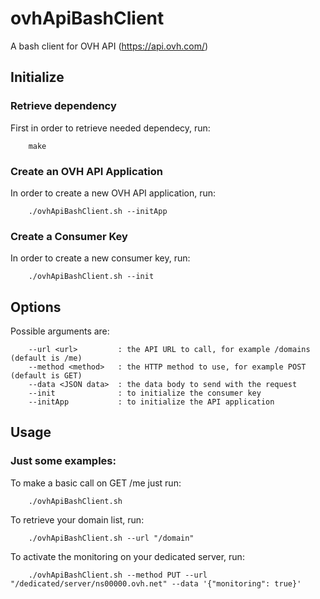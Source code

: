 ovhApiBashClient
================

A bash client for OVH API (https://api.ovh.com/)

Initialize
----------

### Retrieve dependency

First in order to retrieve needed dependecy, run:
```
    make
```

### Create an OVH API Application

In order to create a new OVH API application, run:
```
    ./ovhApiBashClient.sh --initApp
```

### Create a Consumer Key

In order to create a new consumer key, run:
```
    ./ovhApiBashClient.sh --init
```

Options
-------

Possible arguments are:
```
    --url <url>         : the API URL to call, for example /domains (default is /me)
    --method <method>   : the HTTP method to use, for example POST (default is GET)
    --data <JSON data>  : the data body to send with the request
    --init              : to initialize the consumer key
    --initApp           : to initialize the API application
```

Usage
-----

### Just some examples:

To make a basic call on GET /me just run:
```
    ./ovhApiBashClient.sh
```

To retrieve your domain list, run:
```
    ./ovhApiBashClient.sh --url "/domain"
```

To activate the monitoring on your dedicated server, run:
```
    ./ovhApiBashClient.sh --method PUT --url "/dedicated/server/ns00000.ovh.net" --data '{"monitoring": true}'
```

